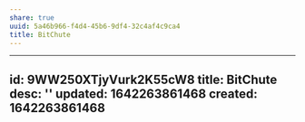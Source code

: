 ```yaml
---
share: true
uuid: 5a46b966-f4d4-45b6-9df4-32c4af4c9ca4
title: BitChute
---
```

---
id: 9WW250XTjyVurk2K55cW8
title: BitChute
desc: ''
updated: 1642263861468
created: 1642263861468
---
